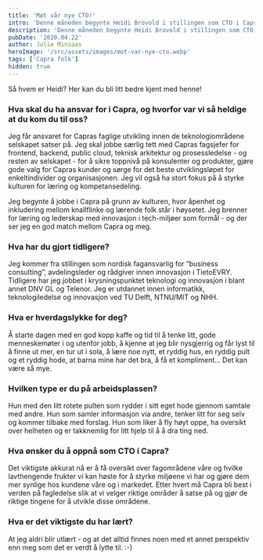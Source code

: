 ```yaml
---
title: 'Møt vår nye CTO!'
intro: 'Denne måneden begynte Heidi Brovold i stillingen som CTO i Capra, noe vi er så glade for! Som vår daglige leder, Aslak Ege, sier: "Heidis imponerende track-record og brennende engasjement for innovasjon, ledelse og læring var perfekt for oss og vårt mål om å bygge Norges beste kompetansemiljø på våre faglige satsningsområder. I tillegg tilfører hun oss sterk kompetanse på ledelse.”'
description: 'Denne måneden begynte Heidi Brovold i stillingen som CTO i Capra, noe vi er så glade for! Som vår daglige leder, Aslak Ege, sier: &quot;Heidis imponerende track-record og brennende engasjement for innovasjon, ledelse og læring var perfekt for oss og vårt mål om å bygge Norges beste kompetansemiljø på våre faglige satsningsområder. I tillegg tilfører hun oss sterk kompetanse på ledelse.”'
pubDate: '2020.04.22'
author: Julie Minsaas
heroImage: '/src/assets/images/mot-var-nye-cto.webp'
tags: ['Capra folk']
hidden: true
---
```


Så hvem er Heidi? Her kan du bli litt bedre kjent med henne!

### Hva skal du ha ansvar for i Capra, og hvorfor var vi så heldige at du kom du til oss?

Jeg får ansvaret for Capras faglige utvikling innen de teknologiområdene selskapet satser på. Jeg skal jobbe særlig tett med Capras fagsjefer for frontend, backend, public cloud, teknisk arkitektur og prosessledelse - og resten av selskapet - for å sikre toppnivå på konsulenter og produkter, gjøre gode valg for Capras kunder og sørge for det beste utviklingsløpet for enkeltindivider og organisasjonen. Jeg vil også ha stort fokus på å styrke kulturen for læring og kompetansedeling.

Jeg begynte å jobbe i Capra på grunn av kulturen, hvor åpenhet og inkludering mellom knallflinke og lærende folk står i høysetet. Jeg brenner for læring og lederskap med innovasjon i tech-miljøer som formål - og der ser jeg en god match mellom Capra og meg.

### Hva har du gjort tidligere?

Jeg kommer fra stillingen som nordisk fagansvarlig for “business consulting”, avdelingsleder og rådgiver innen innovasjon i TietoEVRY. Tidligere har jeg jobbet i krysningspunktet teknologi og innovasjon i blant annet DNV GL og Telenor. Jeg er utdannet innen informatikk, teknologiledelse og innovasjon ved TU Delft, NTNU/MIT og NHH.

### Hva er hverdagslykke for deg?

Å starte dagen med en god kopp kaffe og tid til å tenke litt, gode menneskemøter i og utenfor jobb, å kjenne at jeg blir nysgjerrig og får lyst til å finne ut mer, en tur ut i sola, å lære noe nytt, et ryddig hus, en ryddig pult og et ryddig hode, at barna mine har det bra, å få et kompliment… Det kan være så mye.

### Hvilken type er du på arbeidsplassen?

Hun med den litt rotete pulten som rydder i sitt eget hode gjennom samtale med andre. Hun som samler informasjon via andre, tenker litt for seg selv og kommer tilbake med forslag. Hun som liker å fly høyt oppe, ha oversikt over helheten og er takknemlig for litt hjelp til å å dra ting ned.

### Hva ønsker du å oppnå som CTO i Capra?

Det viktigste akkurat nå er å få oversikt over fagområdene våre og hvilke lavthengende frukter vi kan høste for å styrke miljøene vi har og gjøre dem mer synlige hos kundene våre og i markedet. Etter hvert må Capra bli best i verden på fagledelse slik at vi velger riktige områder å satse på og gjør de riktige tingene for å utvikle disse områdene.

### Hva er det viktigste du har lært?

At jeg aldri blir utlært - og at det alltid finnes noen med et annet perspektiv enn meg som det er verdt å lytte til. :-)